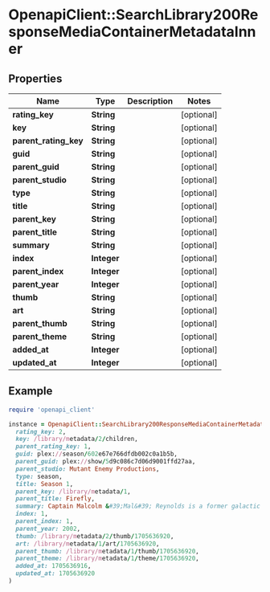 # OpenapiClient::SearchLibrary200ResponseMediaContainerMetadataInner

## Properties

| Name | Type | Description | Notes |
| ---- | ---- | ----------- | ----- |
| **rating_key** | **String** |  | [optional] |
| **key** | **String** |  | [optional] |
| **parent_rating_key** | **String** |  | [optional] |
| **guid** | **String** |  | [optional] |
| **parent_guid** | **String** |  | [optional] |
| **parent_studio** | **String** |  | [optional] |
| **type** | **String** |  | [optional] |
| **title** | **String** |  | [optional] |
| **parent_key** | **String** |  | [optional] |
| **parent_title** | **String** |  | [optional] |
| **summary** | **String** |  | [optional] |
| **index** | **Integer** |  | [optional] |
| **parent_index** | **Integer** |  | [optional] |
| **parent_year** | **Integer** |  | [optional] |
| **thumb** | **String** |  | [optional] |
| **art** | **String** |  | [optional] |
| **parent_thumb** | **String** |  | [optional] |
| **parent_theme** | **String** |  | [optional] |
| **added_at** | **Integer** |  | [optional] |
| **updated_at** | **Integer** |  | [optional] |

## Example

```ruby
require 'openapi_client'

instance = OpenapiClient::SearchLibrary200ResponseMediaContainerMetadataInner.new(
  rating_key: 2,
  key: /library/metadata/2/children,
  parent_rating_key: 1,
  guid: plex://season/602e67e766dfdb002c0a1b5b,
  parent_guid: plex://show/5d9c086c7d06d9001ffd27aa,
  parent_studio: Mutant Enemy Productions,
  type: season,
  title: Season 1,
  parent_key: /library/metadata/1,
  parent_title: Firefly,
  summary: Captain Malcolm &#39;Mal&#39; Reynolds is a former galactic war veteran who is the captain of the transport ship &quot;Serenity&quot;. Mal and his crew, ensign Zoe Alleyne Washburne; Zoe&#39;s husband, pilot Hoban &#39;Wash&#39; Washburne; muscular mercenary Jayne Cobb; young mechanic Kaylee Frye; former Alliance medical officer Simon Tam; his disturbed teenage sister River (both on the run from the interplanetary government &quot;The Alliance&quot;); the beautiful courtesan Inara Serra; and preacher Shepherd Book do any jobs, legal or illegal, they can find as the Serenity crew travels across the outskirts of outer space.,
  index: 1,
  parent_index: 1,
  parent_year: 2002,
  thumb: /library/metadata/2/thumb/1705636920,
  art: /library/metadata/1/art/1705636920,
  parent_thumb: /library/metadata/1/thumb/1705636920,
  parent_theme: /library/metadata/1/theme/1705636920,
  added_at: 1705636916,
  updated_at: 1705636920
)
```

